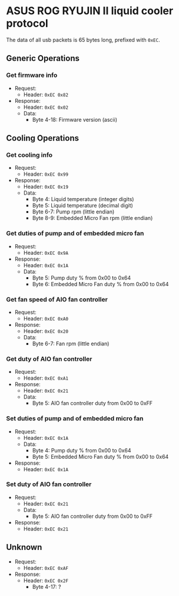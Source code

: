 # ASUS ROG RYUJIN II liquid cooler protocol

The data of all usb packets is 65 bytes long, prefixed with `0xEC`.


## Generic Operations

### Get firmware info

- Request:
    - Header: `0xEC 0x82`
- Response:
    - Header: `0xEC 0x02`
    - Data:
        - Byte 4-18: Firmware version (ascii)


## Cooling Operations

### Get cooling info

- Request:
    - Header: `0xEC 0x99`
- Response:
    - Header: `0xEC 0x19`
    - Data:
        - Byte 4: Liquid temperature (integer digits)
        - Byte 5: Liquid temperature (decimal digit)
        - Byte 6-7: Pump rpm (little endian)
        - Byte 8-9: Embedded Micro Fan rpm (little endian)

### Get duties of pump and of embedded micro fan

- Request:
    - Header: `0xEC 0x9A`
- Response:
    - Header: `0xEC 0x1A`
    - Data:
        - Byte 5: Pump duty % from 0x00 to 0x64
        - Byte 6: Embedded Micro Fan duty % from 0x00 to 0x64

### Get fan speed of AIO fan controller

- Request:
    - Header: `0xEC 0xA0`
- Response:
    - Header: `0xEC 0x20`
    - Data:
        - Byte 6-7: Fan rpm (little endian)

### Get duty of AIO fan controller

- Request:
    - Header: `0xEC 0xA1`
- Response:
    - Header: `0xEC 0x21`
    - Data:
        - Byte 5: AIO fan controller duty from 0x00 to 0xFF

### Set duties of pump and of embedded micro fan

- Request:
    - Header: `0xEC 0x1A`
    - Data:
        - Byte 4: Pump duty % from 0x00 to 0x64
        - Byte 5: Embedded Micro Fan duty % from 0x00 to 0x64
- Response:
    - Header: `0xEC 0x1A`

### Set duty of AIO fan controller

- Request:
    - Header: `0xEC 0x21`
    - Data:
        - Byte 5: AIO fan controller duty from 0x00 to 0xFF
- Response:
    - Header: `0xEC 0x21`


## Unknown

- Request:
    - Header: `0xEC 0xAF`
- Response:
    - Header: `0xEC 0x2F`
        - Byte 4-17: ?
